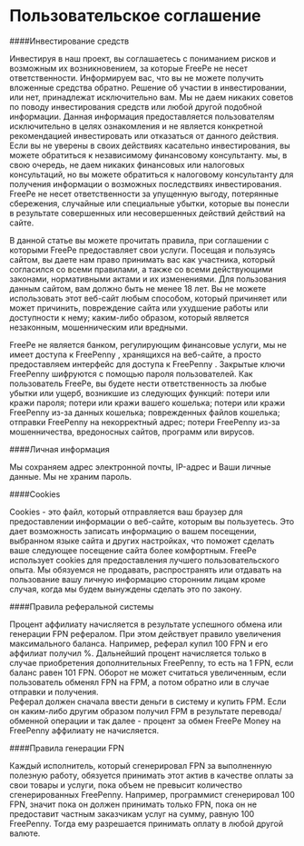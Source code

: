 # Пользовательское соглашение

####Инвестирование средств

Инвестируя в наш проект, вы соглашаетесь с пониманием рисков и возможным их возникновением, за которые FreePe не несет ответственности. Информируем вас, что вы не можете получить вложенные средства обратно. Решение об участии в инвестировании, или нет, принадлежат исключительно вам. Мы не даем никаких советов по поводу инвестирования средств или любой другой подобной информации. Данная информация предоставляется пользователям исключительно в целях ознакомления и не является конкретной рекомендацией инвестировать или отказаться от данного действия. Если вы не уверены в своих действиях касательно инвестирования, вы можете обратиться к независимому финансовому консультанту. мы, в свою очередь, не даем никаких финансовых или налоговых консультаций, но вы можете обратиться к налоговому консультанту для получения информации о возможных последствиях инвестирования. FreePe не несет ответственности за упущенную выгоду, потерянные сбережения, случайные или специальные убытки, которые вы понесли в результате совершенных или несовершенных действий действий на сайте.

В данной статье вы можете прочитать правила, при соглашении с которыми FreePe предоставляет свои услуги. Посещая и пользуясь сайтом, вы даете нам право принимать вас как участника, который согласился со всеми правилами, а также со всеми действующими законами, нормативными актами и их изменениями. 
Для пользования данным сайтом, вам должно быть не менее 18 лет. Вы не можете использовать этот веб-сайт любым способом, который причиняет или может причинить, повреждение сайта или ухудшение работы или доступности к нему; каким-либо образом, который является незаконным, мошенническим или вредными. 


FreePe не является банком, регулирующим финансовые услуги, мы не имеет доступа к FreePenny , хранящихся на веб-сайте, а просто предоставляем интерфейс для доступа к FreePenny . Закрытые ключи FreePenny шифруются с помощью пароля пользователей. Как пользователь FreePe, вы будете нести ответственность за любые убытки или ущерб, возникшие из следующих функций:
потери или кражи пароля;
потери или кражи вашего кошелька;
потери или кражи FreePenny из-за данных кошелька;
поврежденных файлов кошелька;
отправки FreePenny на некорректный адрес;
потери FreePenny из-за мошенничества, вредоносных сайтов, программ или вирусов. 

####Личная информация

Мы сохраняем адрес электронной почты, IP-адрес и Ваши личные данные. Мы не храним пароль. 

####Cookies

Cookies - это файл, который отправляется ваш браузер для предоставлении информации о веб-сайте, которым вы пользуетесь. Это дает возможность записать информацию о вашем посещении, выбранном языке сайта и других настройках, что поможет сделать ваше следующее посещение сайта более комфортным. FreePe использует cookies для предоставления лучшего пользовательского опыта. Мы обязуемся не продавать, распространять или отдавать на пользование вашу личную информацию сторонним лицам кроме случая, когда мы будем вынуждены сделать это по закону.  

####Правила реферальной системы

Процент аффилиату начисляется в результате успешного обмена или генерации FPN рефералом. При этом действует правило увеличения максимального баланса. Например, реферал купил 100 FPN и его аффилиат получил %.  Дальнейший процент начисляется только в случае приобретения дополнительных FreePenny, то есть на 1 FPN, если баланс равен 101 FPN. Оборот не может считаться увеличенным, если пользователь обменял FPN на FPM, а потом обратно или в случае отправки и получения.  
Реферал должен сначала ввести деньги в систему и купить FPM. Если он каким-либо другим образом получил FPM в результате перевода/обменной операции и так далее - процент за обмен FreePe Money на FreePenny аффилиату не начисляется.

####Правила генерации FPN

Каждый исполнитель, который сгенерировал FPN за выполненную полезную работу, обязуется принимать этот актив в качестве оплаты за свои товары и услуги, пока объем не превысит количество сгенерированных FreePenny. Например, программист сгенерировал 100 FPN, значит пока он должен принимать только FPN, пока он не предоставит частным заказчикам услуг на сумму, равную 100 FreePenny. Тогда ему разрешается принимать оплату в любой другой валюте.
